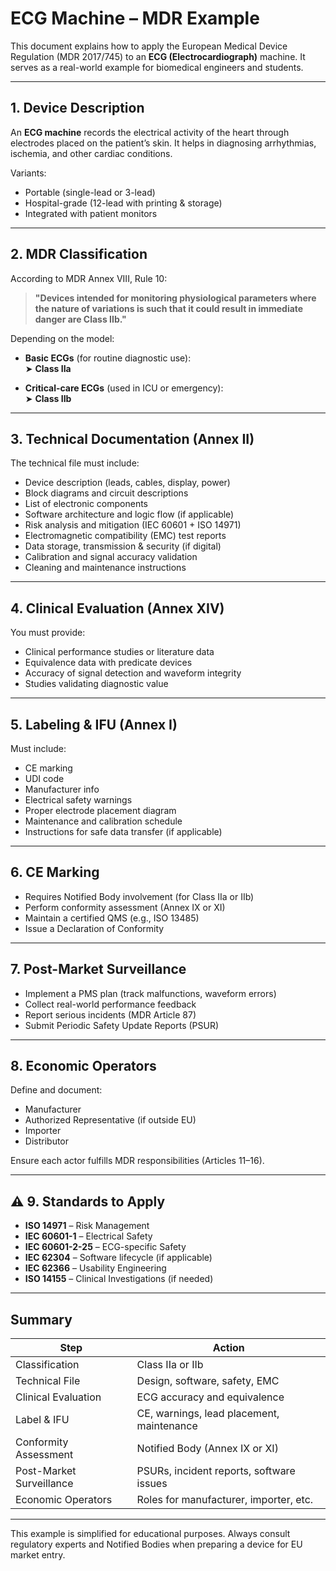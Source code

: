 # ECG Machine – MDR Example

This document explains how to apply the European Medical Device Regulation (MDR 2017/745) to an **ECG (Electrocardiograph)** machine. It serves as a real-world example for biomedical engineers and students.

---

##  1. Device Description

An **ECG machine** records the electrical activity of the heart through electrodes placed on the patient’s skin. It helps in diagnosing arrhythmias, ischemia, and other cardiac conditions.

Variants:
- Portable (single-lead or 3-lead)
- Hospital-grade (12-lead with printing & storage)
- Integrated with patient monitors

---

##  2. MDR Classification

According to MDR Annex VIII, Rule 10:

> **"Devices intended for monitoring physiological parameters where the nature of variations is such that it could result in immediate danger are Class IIb."**

Depending on the model:

- **Basic ECGs** (for routine diagnostic use):  
  ➤ **Class IIa**

- **Critical-care ECGs** (used in ICU or emergency):  
  ➤ **Class IIb**

---

##  3. Technical Documentation (Annex II)

The technical file must include:

- Device description (leads, cables, display, power)
- Block diagrams and circuit descriptions
- List of electronic components
- Software architecture and logic flow (if applicable)
- Risk analysis and mitigation (IEC 60601 + ISO 14971)
- Electromagnetic compatibility (EMC) test reports
- Data storage, transmission & security (if digital)
- Calibration and signal accuracy validation
- Cleaning and maintenance instructions

---

##  4. Clinical Evaluation (Annex XIV)

You must provide:

- Clinical performance studies or literature data
- Equivalence data with predicate devices
- Accuracy of signal detection and waveform integrity
- Studies validating diagnostic value

---

##  5. Labeling & IFU (Annex I)

Must include:

- CE marking
- UDI code
- Manufacturer info
- Electrical safety warnings
- Proper electrode placement diagram
- Maintenance and calibration schedule
- Instructions for safe data transfer (if applicable)

---

##  6. CE Marking

- Requires Notified Body involvement (for Class IIa or IIb)
- Perform conformity assessment (Annex IX or XI)
- Maintain a certified QMS (e.g., ISO 13485)
- Issue a Declaration of Conformity

---

##  7. Post-Market Surveillance

- Implement a PMS plan (track malfunctions, waveform errors)
- Collect real-world performance feedback
- Report serious incidents (MDR Article 87)
- Submit Periodic Safety Update Reports (PSUR)

---

##  8. Economic Operators

Define and document:

- Manufacturer
- Authorized Representative (if outside EU)
- Importer
- Distributor

Ensure each actor fulfills MDR responsibilities (Articles 11–16).

---

## ⚠ 9. Standards to Apply

- **ISO 14971** – Risk Management
- **IEC 60601-1** – Electrical Safety
- **IEC 60601-2-25** – ECG-specific Safety
- **IEC 62304** – Software lifecycle (if applicable)
- **IEC 62366** – Usability Engineering
- **ISO 14155** – Clinical Investigations (if needed)

---

##  Summary

| Step                         | Action                                      |
|------------------------------|---------------------------------------------|
| Classification               | Class IIa or IIb                            |
| Technical File               | Design, software, safety, EMC               |
| Clinical Evaluation          | ECG accuracy and equivalence                |
| Label & IFU                  | CE, warnings, lead placement, maintenance   |
| Conformity Assessment        | Notified Body (Annex IX or XI)              |
| Post-Market Surveillance     | PSURs, incident reports, software issues    |
| Economic Operators           | Roles for manufacturer, importer, etc.      |

---

This example is simplified for educational purposes. Always consult regulatory experts and Notified Bodies when preparing a device for EU market entry.
